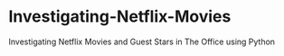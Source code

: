 # Investigating-Netflix-Movies
Investigating Netflix Movies and Guest Stars in The Office using Python
